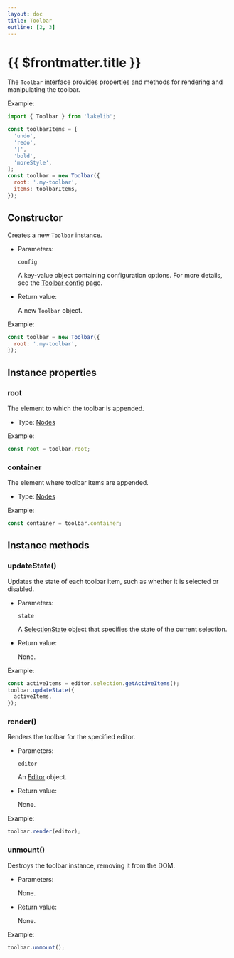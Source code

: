 ```yaml
---
layout: doc
title: Toolbar
outline: [2, 3]
---
```


# {{ $frontmatter.title }}

The `Toolbar` interface provides properties and methods for rendering and manipulating the toolbar.

Example:

```js
import { Toolbar } from 'lakelib';

const toolbarItems = [
  'undo',
  'redo',
  '|',
  'bold',
  'moreStyle',
];
const toolbar = new Toolbar({
  root: '.my-toolbar',
  items: toolbarItems,
});
```


## Constructor

Creates a new `Toolbar` instance.

* Parameters:

  `config`

  A key-value object containing configuration options. For more details, see the [Toolbar config](/reference/toolbar-config.md) page.

* Return value:

  A new `Toolbar` object.

Example:

```js
const toolbar = new Toolbar({
  root: '.my-toolbar',
});
```


## Instance properties

### root <Badge type="info" text="Read only" />

The element to which the toolbar is appended.

* Type: [Nodes](/reference/nodes.md)

Example:

```js
const root = toolbar.root;
```


### container <Badge type="info" text="Read only" />

The element where toolbar items are appended.

* Type: [Nodes](/reference/nodes.md)

Example:

```js
const container = toolbar.container;
```


## Instance methods

### updateState()

Updates the state of each toolbar item, such as whether it is selected or disabled.

* Parameters:

  `state`

  A [SelectionState](/reference/types.md#selectionstate) object that specifies the state of the current selection.

* Return value:

  None.

Example:

```js
const activeItems = editor.selection.getActiveItems();
toolbar.updateState({
  activeItems,
});
```


### render()

Renders the toolbar for the specified editor.

* Parameters:

  `editor`

  An [Editor](./editor.md) object.

* Return value:

  None.

Example:

```js
toolbar.render(editor);
```


### unmount()

Destroys the toolbar instance, removing it from the DOM.

* Parameters:

  None.

* Return value:

  None.

Example:

```js
toolbar.unmount();
```
